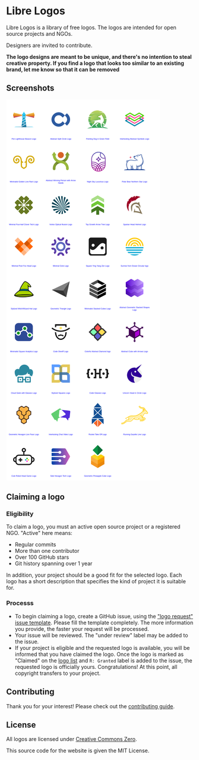 # Libre Logos

Libre Logos is a library of free logos.
The logos are intended for open source projects and NGOs.

Designers are invited to contribute.

**The logo designs are meant to be unique, and there's no intention to steal creative property. If you find a logo that looks too similar to an existing brand, let me know so that it can be removed**

## Screenshots

![](screenshot.png)

## Claiming a logo

### Eligibility
To claim a logo, you must an active open source project or a registered NGO. "Active" here means:
- Regular commits 
- More than one contributor
- Over 100 GitHub stars
- Git history spanning over 1 year

In addition, your project should be a good fit for the selected logo. Each logo has a short description that specifies the kind of project it is suitable for.

### Processs
- To begin claiming a logo, create a GitHub issue, using the ["logo request" issue template](https://github.com/enjeck/libre-logos/issues/new?assignees=&labels=logo+request&template=logo-request.md&title=Logo+request). Please fill the template completely. The more information you provide, the faster your request will be processed.
- Your issue will be reviewed. The "under review" label may be added to the issue.
- If your project is eligible and the requested logo is available, you will be informed that you have claimed the logo. Once the logo is marked as "Claimed" on the [logo list](src/data/logos.js) and `R: Granted` label is added to the issue, the requested logo is officially yours. Congratulations! At this point, all copyright transfers to your project. 

## Contributing

Thank you for your interest! Please check out the [contributing guide](CONTRIBUTING.md).

## License

All logos are licensed under [Creative Commons Zero](LICENSE).

This source code for the website is given the MIT License.